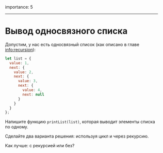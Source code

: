 importance: 5

---

# Вывод односвязного списка

Допустим, у нас есть односвязный список (как описано в главе <info:recursion>):

```js
let list = {
  value: 1,
  next: {
    value: 2,
    next: {
      value: 3,
      next: {
        value: 4,
        next: null
      }
    }
  }
};
```

Напишите функцию `printList(list)`, которая выводит элементы списка по одному.

Сделайте два варианта решения: используя цикл и через рекурсию.

Как лучше: с рекурсией или без?
